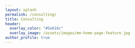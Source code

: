 ```yaml
---
layout: splash
permalink: /consulting/
title: Consulting
header:
  overlay_color: "#5e616c"
  overlay_image: /assets/images/mm-home-page-feature.jpg
author_profile: true
---
```

